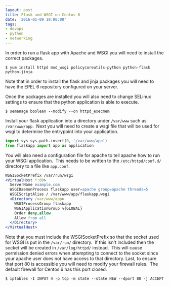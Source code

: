```yaml
---
layout: post
title: Flask and WSGI on Centos 6
date: '2016-01-09 19:00:00'
tags:
- devops
- python
- networking
---
```


In order to run a flask app with Apache and WSGI you will need to install the correct packages.

```
$ yum install httpd mod_wsgi policycoreutils-python python-flask python-jinja
```

Note that in order to install the flask and jinja packages you will need to have the EPEL 6 repository configured on your server. 

Once the packages are installed you will also need to change SELinux settings to ensure that the python application is able to execute. 

```
$ semanage boolean --modify --on httpd_execmem
```

Install your flask application into a directory under `/var/www` such as `/var/www/app`.  Next you will need to create a wsgi file that will be used for wsgi to determine the entrypoint into your application. 

```python
import sys sys.path.insert(0, '/var/www/app')
from flaskapp import app as application
```

You will also need a configuration file for apache to tell apache how to run your WSGI application.  This needs to be written to the `/etc/httpd/conf.d/` directory to a file like `app.conf`.

```apache 
WSGISocketPrefix /var/run/wsgi 
<VirtualHost *:80>
  ServerName example.com
  WSGIDaemonProcess flaskapp user=apache group=apache threads=5
  WSGIScriptAlias / /var/www/app/flaskapp.wsgi
  <Directory /var/www/app>
    WSGIProcessGroup flaskapp
    WSGIApplicationGroup %{GLOBAL}
    Order deny,allow
    Allow from all
  </Directory>
</VirtualHost>
```

Note that you must include the WSGISocketPrefix so that the socket used for WSGI is put in the `/var/run/` directory.  If this isn't included then the socket will be created in `/var/log/httpd/` instead.  This will cause permission denied errors when attempting to connect to the socket since your apache user does not have access to that directory. 
Last, to ensure that port 80 is accessible you will need to modify your firewall rules.  The default firewall for Centos 6 has this port closed.

``` 
$ iptables -I INPUT 4 -p tcp -m state --state NEW --dport 80 -j ACCEPT
```